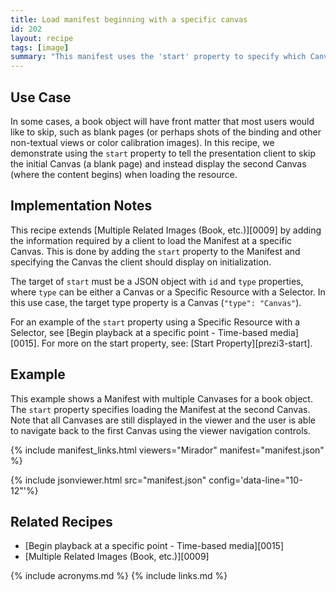 ```yaml
---
title: Load manifest beginning with a specific canvas
id: 202
layout: recipe
tags: [image]
summary: "This manifest uses the 'start' property to specify which Canvas the client should display on initialization of the resource."
---
```


## Use Case

In some cases, a book object will have front matter that most users would like to skip, such as blank pages (or perhaps shots of the binding and other non-textual views or color calibration images). In this recipe, we demonstrate using the `start` property to tell the presentation client to skip the initial Canvas (a blank page) and instead display the second Canvas (where the content begins) when loading the resource.

## Implementation Notes

This recipe extends [Multiple Related Images (Book, etc.)][0009] by adding the information required by a client to load the Manifest at a specific Canvas. This is done by adding the `start` property to the Manifest and specifying the Canvas the client should display on initialization.

The target of `start` must be a JSON object with `id` and `type` properties, where `type` can be either a Canvas or a Specific Resource with a Selector. In this use case, the target type property is a Canvas (`"type": "Canvas"`).

For an example of the `start` property using a Specific Resource with a Selector, see [Begin playback at a specific point - Time-based media][0015]. For more on the start property, see: [Start Property][prezi3-start].

## Example

This example shows a Manifest with multiple Canvases for a book object. The `start` property specifies loading the Manifest at the second Canvas. Note that all Canvases are still displayed in the viewer and the user is able to navigate back to the first Canvas using the viewer navigation controls.

{% include manifest_links.html viewers="Mirador" manifest="manifest.json" %}

{% include jsonviewer.html src="manifest.json" config='data-line="10-12"'%}

## Related Recipes

* [Begin playback at a specific point - Time-based media][0015]
* [Multiple Related Images (Book, etc.)][0009]

{% include acronyms.md %}
{% include links.md %}
